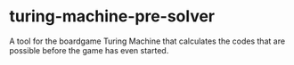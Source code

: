 # turing-machine-pre-solver
A tool for the boardgame Turing Machine that calculates the codes that are possible before the game has even started.
